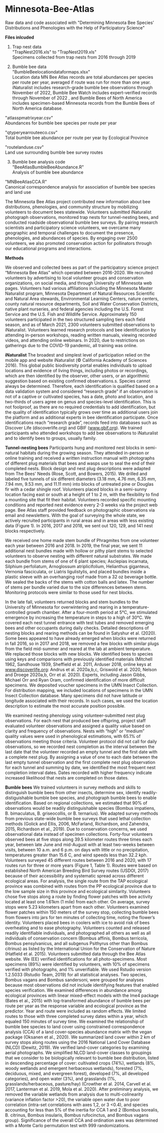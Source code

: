 # Minnesota-Bee-Atlas
Raw data and code associated with "Determining Minnesota Bee Species’ Distributions and Phenologies with the Help of Participatory Science"

**Files inlcuded**
1. Trap nest data <br>
"TrapNest2016.xls" to "TrapNest2019.xls" <br>
Specimens collected from trap nests from 2016 through 2019

2. Bumble bee data<br>
"BumbleBeelocationdataformaps.xlsx" <br>
Location data MN Bee Atlas records are total abundances per species per route per year, averaged if route was run for more than one year.  iNaturalist includes research-grade bumble bee observations through November of 2022, Bumble Bee Watch includes expert-verified records through November of 2022 , and Bumble Bees of North America includes specimen-based Minnesota records from the Bumble Bees of North America database.

"atlasspmatrixyear.csv" <br>
Abundances for bumble bee species per route per year

"qtyperyearrouteeco.csv" <br>
Total bumble bee abundance per route per year by Ecological Province

"routelanduse.csv"<br>
Land use surrounding bumble bee survey routes

3. Bumble bee analysis code<br>
"BeeAtlasBumbleBeeAbundance.R"<br>
Analysis of bumble bee abundance

"MNBeeAtlasCCA.R"<br>
Canonical correspondence analysis for association of bumble bee species and land use



The Minnesota Bee Atlas project contributed new information about bee distributions, phenologies, and community structure by mobilizing volunteers to document bees statewide. Volunteers submitted iNaturalist photograph observations, monitored trap nests for tunnel-nesting bees, and conducted roadside observational bumble bee surveys. By pairing research scientists and participatory science volunteers, we overcame many geographic and temporal challenges to document the presence, phenologies, and abundances of species. By engaging over 2500 volunteers, we also promoted conservation action for pollinators through our educational programs and interactions.

**Methods**

We observed and collected bees as part of the participatory science project “Minnesota Bee Atlas” which operated between 2016-2020. We recruited volunteers by advertising to local volunteer groups and conservation organizations, on social media, and through University of Minnesota web pages. Volunteers had various affiliations including the Minnesota Master Naturalist program, Minnesota Department of Natural Resources Scientific and Natural Area stewards, Environmental Learning Centers, nature centers, county natural resource departments, Soil and Water Conservation Districts, native plant nurseries, and federal agencies including the U.S. Forest Service and the U.S. Fish and Wildlife Service.  Approximately 150 volunteers participated in the two structured sampling tiers each field season, and as of March 2021, 2300 volunteers submitted observations to iNaturalist. Volunteers learned research protocols and bee identification by attending in-person workshops, reading written manuals, viewing recorded videos, and attending online webinars. In 2020, due to restrictions on gatherings due to the COVID-19 pandemic, all training was online.


**iNaturalist**
The broadest and simplest level of participation relied on the mobile app and website iNaturalist (© California Academy of Sciences 2016). This global public biodiversity portal enables individuals to upload locations and evidence of living things, including photos or recordings, which are then identified by the observer, other users, or an algorithmic suggestion based on existing confirmed observations.s. Species cannot always be determined. Therefore, each identification is qualified based on a data validation system and considered “research grade” if an observation is not of a captive or cultivated species, has a date, photo and location, and two-thirds of users agree on genus and species-level identification. This is not foolproof, as there are no required credentials to add identification, but the quality of identification typically grows over time as additional users join the platform and as additional experts in bee identification participate. Once identifications reach “research grade”, records feed into databases such as Discover Life (discoverlife.org) and GBIF (www.gbif.org). We trained participants who attended workshops to add bee observations to iNaturalist and to identify bees to groups, usually family. 

**Tunnel-nesting bees**
Participants hung and monitored nest blocks in semi-natural habitats during the growing season. They attended in-person or online training and received a written instruction manual with photographs of different plug materials that bees and wasps use to seal the end of their completed nests. Block design and nest plug descriptions were adapted from The Bees' Needs (Rose, Scott, and Bowers, 2015). We drilled and labeled five tunnels of six different diameters (3.18 mm, 4.76 mm, 6.35 mm, 7.94 mm, 9.53 mm, and 11.11 mm) into blocks of untreated pine or Douglas fir with a cedar shingle roof. Volunteers placed blocks in a semi-sunny location facing east or south at a height of 1 to 2 m, with the flexibility to find a mounting site that fit their habitat. Volunteers recorded specific mounting conditions and reported nest evidence every 2-3 weeks via the project web page. Bee Atlas staff provided feedback on photographic observations via email and newsletters. With the goal of surveying the whole state, we actively recruited participants in rural areas and in areas with less existing data (Figure 1). In 2016, 2017 and 2018, we sent out 120, 129, and 141 nest blocks respectively. 

We received one home made stem bundle of Phragmites from one volunteer each year between 2016 and 2018. In 2019, the final year, we sent 11 additional nest bundles made with hollow or pithy plant stems to selected volunteers to observe nesting with different natural substrates. We made each bundle from stems of one of 6 plant species; Asclepias incarnata, Silphium perfoliatum, Arnoglossum atriplicifolium, Helianthus giganteus, Vernonia fasciculata, or Liatris ligulistylis, and placed bundles inside a plastic sleeve with an overhanging roof made from a 32 oz beverage bottle. We sealed the backs of the stems with cotton balls and latex. The number of stems per bundle varied due to the size differences between stems. Monitoring protocols were similar to those used for nest blocks. 

In the late fall, volunteers returned blocks and stem bundles to the University of Minnesota for overwintering and rearing in a temperature-controlled growth chamber. After a four-month period at 5°C, we stimulated emergence by increasing the temperature in steps to a high of 30°C. We covered each nest tunnel entrance with test tubes and removed emerging bees and other occupants during daily checks. Detailed descriptions of nesting blocks and rearing methods can be found in Satyshur et al. (2020). Some bees appeared to have already emerged when blocks were returned in fall 2016, so in 2017 and 2018, we removed a few blocks with similar plugs from the field mid-summer and reared at the lab at ambient temperature. We replaced those blocks with new blocks. We identified bees to species using keys and comparisons with previously identified materials (Mitchell 1962, Sandhouse 1939, Sheffield et al. 2011, Arduser 2018, online keys at www.discoverlife.org: Andrus et al. 2020a,b,c, Griswold et al. 2020, Nelson and Droege 2020a,b, Orr et al. 2020). Experts, including Jason Gibbs, Michael Orr and Ryan Oram, confirmed identification of more difficult specimens. We deposited voucher specimens in the UMN Insect Collection. For distribution mapping, we included locations of specimens in the UMN Insect Collection database. Many specimens did not have latitude or longitude associated with their records. In such cases, we used the location description to estimate the most accurate position possible.

We examined nesting phenology using volunteer-submitted nest plug observations. For each nest that produced bee offspring, project staff evaluated volunteer observations and assigned a quality value based on clarity and frequency of observations. Nests with “high” or “medium” quality values were used in phenological estimations, with 65.1% of observations meeting those criteria. Volunteer protocol did not call for daily observations, so we recorded nest completion as the interval between the last date that the volunteer recorded an empty tunnel and the first date with a complete nest plug. By assigning a value of one to each date between the last empty tunnel observation and the first complete nest plug observation for each tunnel and summing by date, we identified  the most frequent nest completion interval dates. Dates recorded with higher frequency indicate increased likelihood that nests are completed on those dates. 

**Bumble bees**
We trained volunteers in survey methods and skills to distinguish bumble bees from other insects, determine sex, identify readily-distiguishable bumble bee species, and photograph bumble bees to enable identification. Based on regional collections, we estimated that 90% of observations would be readily distinguishable species (Bombus impatiens, B. bimaculatus, B. griseocollis, or B. ternarius). We adapted survey methods from previous state-wide bumble bee surveys that used lethal collection methods (Golick and Ellis, 2006, McFarland, Richardson, and Zahendra, 2015, Richardson et al., 2019). Due to conservation concerns, we used observational data instead of specimen collections. Forty-four volunteers observed bees at five stops along 39.5 kilometer routes three times each year, between late June and mid-August with at least two-weeks between visits, between 10 a.m. and 6 p.m. on days with little or no precipitation, temperatures greater than 15.6 C, and wind speeds less than 32.2 kph. Volunteers surveyed 45 different routes between 2016 and 2020, with 17 routes run for three or more years (Figure 1, Table 1). Routes were based on established North American Breeding Bird Survey routes (USDOI, 2017) because of their accessibility and systematic spread across different ecological areas. For analysis, the single route from the TAP ecological province was combined with routes from the PP ecological province due to the low sample size in this province and ecological similarity. Volunteers chose five stops along a route by finding flower patches with bee activity located at least one 1.61km (1 mile) from each other. On average, survey stops were 5.23 kilometers apart from each other. Volunteers examined flower patches within 150 meters of the survey stop, collecting bumble bees from flowers into jars for ten minutes of collecting time, noting the flower’s identity. Volunteers placed bees in coolers with ice to avoid risk of bees overheating and to ease photography. Volunteers counted and released readily identifiable individuals, and photographed all others as well as all individuals of conservation concern (Bombus affinis, Bombus terricola, Bombus pensylvanicus, and all subgenus Psithyrus other than Bombus citrinus) as listed by the International Union for the Conservation of Nature (Hatfield et al. 2015). Volunteers submitted data through the Bee Atlas website. We (EE) verified identifications for all photo-specimens. Most specimens (89%) were identified by volunteers, with 10% of specimens verified with photographs, and 1% unverifiable. 
We used Rstudio version 1.2.5033 (Rstudio Team, 2019) for all statistical analyses. Two species, Bombus vagans and Bombus sandersoni, were grouped for analyses because most observations did not include identifying features that enabled species verification. We examined differences in abundance among ecological provinces with linear mixed-effect models with the lme4 package (Bates et al., 2015) with log-transformed abundance of bumble bees per route per year as the response variable and ecological province as the predictor. Year and route were included as random effects. We limited routes to those with three completed survey dates within a year, which equaled 150 minutes of survey time. We examined the relationship of bumble bee species to land cover using constrained correspondence analysis (CCA) of a land cover-species abundance matrix with the vegan package (Oksanen et al., 2020). We summarized land cover within 2 km of survey stops along routes using the 2016 National Land Cover Database (NLCD) (Dewitz, 2019). We verified land-cover categories by examining aerial photographs. We simplified NLCD land-cover classes to groupings that we consider to be biologically relevant to bumble bee distribution, listed in descending percentage of cover: cultivated crops (74%), wetlands (8%, woody wetlands and emergent herbaceous wetlands), forested (7%, deciduous, mixed, and evergreen forest), developed (7%, all developed categories), and open water (3%), and grasslands (1%, grasslands/herbaceous, pasture/hay) (Crowther et al. 2014, Carvell et al. 2017, Lanterman et al. 2019, Mola et al. 2020). After preliminary analysis, we removed the variable wetlands from analysis due to multi-colinearity (variance inflation factor >20), the variable open water due to poor correlation (intra-set correlations with axes 1,2, or 3 <0.4), and species accounting for less than 5% of the inertia for CCA 1 and 2 (Bombus borealis, B. citrinus, Bombus insularis, Bombus rufocinctus, and Bombus vagans group). Significance of the overall CCA and ordination axes was determined with a Monte Carlo permutation test with 999 randomizations.

